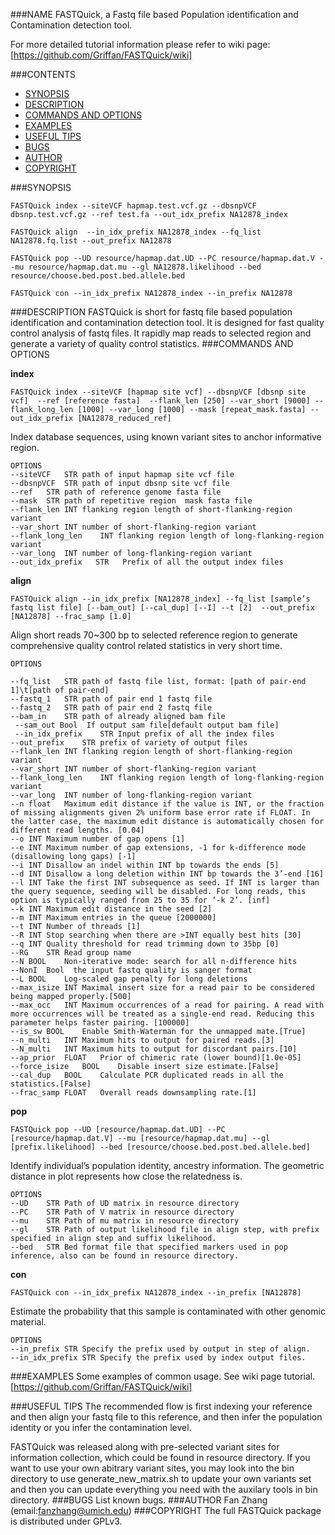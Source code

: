 ###NAME
   FASTQuick, a Fastq file based Population identification and Contamination detection tool.
   
   
   For more detailed tutorial information please refer to wiki page:[https://github.com/Griffan/FASTQuick/wiki]
   
   
###CONTENTS

- [SYNOPSIS](#synopsis)
- [DESCRIPTION](#description)
- [COMMANDS AND OPTIONS](#commands-and-options)
- [EXAMPLES](#examples)
- [USEFUL TIPS](#useful-tips)
- [BUGS](#bugs)
- [AUTHOR](#author)
- [COPYRIGHT](#copyright)

###SYNOPSIS
```
FASTQuick index --siteVCF hapmap.test.vcf.gz --dbsnpVCF dbsnp.test.vcf.gz --ref test.fa --out_idx_prefix NA12878_index

FASTQuick align  --in_idx_prefix NA12878_index --fq_list NA12878.fq.list --out_prefix NA12878 

FASTQuick pop --UD resource/hapmap.dat.UD --PC resource/hapmap.dat.V --mu resource/hapmap.dat.mu --gl NA12878.likelihood --bed resource/choose.bed.post.bed.allele.bed

FASTQuick con --in_idx_prefix NA12878_index --in_prefix NA12878 
```
###DESCRIPTION
   FASTQuick is short for fastq file based population identification and contamination detection tool. It is designed for fast quality control analysis of fastq files. It rapidly map reads to selected region and generate a variety of quality control statistics.
###COMMANDS AND OPTIONS

**index**	

    FASTQuick index --siteVCF [hapmap site vcf] --dbsnpVCF [dbsnp site vcf]  --ref [reference fasta]  --flank_len [250] --var_short [9000] --flank_long_len [1000] --var_long [1000] --mask [repeat_mask.fasta] --out_idx_prefix [NA12878_reduced_ref]

Index database sequences, using known variant sites to anchor informative region.

    OPTIONS
    --siteVCF	STR	path of input hapmap site vcf file 
    --dbsnpVCF	STR	path of input dbsnp site vcf file
    --ref	STR	path of reference genome fasta file
    --mask	STR	path of repetitive region  mask fasta file
    --flank_len	INT	flanking region length of short-flanking-region variant
    --var_short	INT	number of short-flanking-region variant
    --flank_long_len	INT flanking region length of long-flanking-region variant
    --var_long	INT	number of long-flanking-region variant
    --out_idx_prefix   STR   Prefix of all the output index files

**align**

    FASTQuick align --in_idx_prefix [NA12878_index] --fq_list [sample’s fastq list file] [--bam_out] [--cal_dup] [--I] --t [2]  --out_prefix [NA12878] --frac_samp [1.0] 

Align short reads 70~300 bp to selected reference region to generate comprehensive quality control related statistics in very short time.
    
    OPTIONS
    
    --fq_list	STR path of fastq file list, format: [path of pair-end 1]\t[path of pair-end]
    --fastq_1	STR path of pair end 1 fastq file
    --fastq_2	STR path of pair end 2 fastq file
    --bam_in	STR path of already aligned bam file
     --sam_out Bool  If output sam file[default output bam file]
     --in_idx_prefix	STR	Input prefix of all the index files
    --out_prefix	STR	prefix of variety of output files
    --flank_len	INT	flanking region length of short-flanking-region variant
    --var_short	INT	number of short-flanking-region variant
    --flank_long_len	INT flanking region length of long-flanking-region variant
    --var_long	INT	number of long-flanking-region variant
    --n	float	Maximum edit distance if the value is INT, or the fraction of missing alignments given 2% uniform base error rate if FLOAT. In the latter case, the maximum edit distance is automatically chosen for different read lengths. [0.04]
    --o	INT	Maximum number of gap opens [1]
    --e	INT	Maximum number of gap extensions, -1 for k-difference mode (disallowing long gaps) [-1]
    --i	INT	Disallow an indel within INT bp towards the ends [5]
    --d	INT	Disallow a long deletion within INT bp towards the 3’-end [16]
    --l	INT	Take the first INT subsequence as seed. If INT is larger than the query sequence, seeding will be disabled. For long reads, this option is typically ranged from 25 to 35 for ‘-k 2’. [inf]
    --k	INT	Maximum edit distance in the seed [2]
    --m	INT	Maximum entries in the queue [2000000]
    --t	INT	Number of threads [1]
    --R	INT	Stop searching when there are >INT equally best hits [30]
    --q	INT	Quality threshold for read trimming down to 35bp [0]
    --RG	STR	Read group name
    --N	BOOL	Non-iterative mode: search for all n-difference hits
    --NonI  Bool  the input fastq quality is sanger format 
    --L	BOOL	Log-scaled gap penalty for long deletions 
    --max_isize	INT	Maximal insert size for a read pair to be considered being mapped properly.[500] 
    --max_occ	INT	Maximum occurrences of a read for pairing. A read with more occurrences will be treated as a single-end read. Reducing this parameter helps faster pairing. [100000]
    --is_sw	BOOL	Enable Smith-Waterman for the unmapped mate.[True]
    --n_multi	INT	Maximum hits to output for paired reads.[3]
    --N_multi	INT	Maximum hits to output for discordant pairs.[10]
    --ap_prior	FLOAT	Prior of chimeric rate (lower bound)[1.0e-05]
    --force_isize	BOOL	Disable insert size estimate.[False]
    --cal_dup	BOOL	Calculate PCR duplicated reads in all the statistics.[False]
    --frac_samp	FLOAT	Overall reads downsampling rate.[1]
**pop**

    FASTQuick pop --UD [resource/hapmap.dat.UD] --PC [resource/hapmap.dat.V] --mu [resource/hapmap.dat.mu] --gl [prefix.likelihood] --bed [resource/choose.bed.post.bed.allele.bed]
Identify individual’s population identity, ancestry information. The geometric distance in plot represents how close the relatedness is.

    OPTIONS
    --UD	STR	Path of UD matrix in resource directory
    --PC	STR	Path of V matrix in resource directory
    --mu	STR	Path of mu matrix in resource directory
    --gl	STR	Path of output likelihood file in align step, with prefix specified in align step and suffix likelihood.
    --bed	STR	Bed format file that specified markers used in pop inference, also can be found in resource directory.
**con**

    FASTQuick con --in_idx_prefix NA12878_index --in_prefix [NA12878]
Estimate the probability that this sample is contaminated with other genomic material.

    OPTIONS
    --in_prefix STR Specify the prefix used by output in step of align.
    --in_idx_prefix STR Specify the prefix used by index output files.
###EXAMPLES
   Some examples of common usage.
   See wiki page tutorial.
   [https://github.com/Griffan/FASTQuick/wiki]
   
   
###USEFUL TIPS
   The recommended flow is first indexing your reference and then align your fastq file to this reference, and then infer the population identity or you infer the contamination level.
   
   FASTQuick was released along with pre-selected variant sites for information collection, which could be found in resource directory. If you want to use your own abitrary variant sites, you may look into the bin directory to use generate_new_matrix.sh to update your own variants set and then you can update everything you need with the auxilary tools in bin directory.
###BUGS
   List known bugs.
###AUTHOR
Fan Zhang (email:fanzhang@umich.edu)
###COPYRIGHT
   The full FASTQuick package is distributed under GPLv3.


